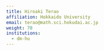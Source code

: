 ```yaml
---
title: Hiroaki Terao
affiliation: Hokkaido University
email: terao@math.sci.hokudai.ac.jp
weight: 70
institutions:
  - dm-hu
---
```

